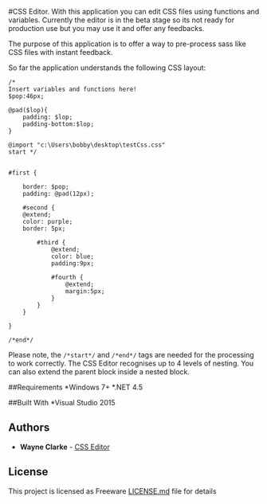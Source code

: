 #CSS Editor.
With this application you can edit CSS files using functions and variables.
Currently the editor is in the beta stage so its not ready for production use but you may
use it and offer any feedbacks. 

The purpose of this application is to offer a way to pre-process sass like CSS files with
instant feedback.


So far the application understands the following CSS layout:

```
/* 
Insert variables and functions here!
$pop:46px; 

@pad($lop){
	padding: $lop;
	padding-bottom:$lop;
}

@import "c:\Users\bobby\desktop\testCss.css"  
start */ 
 

#first {

	border: $pop; 
	padding: @pad(12px); 

	#second {
	@extend;
	color: purple; 
	border: 5px;

		#third {
			@extend; 
			color: blue;
			padding:9px;
 
			#fourth {
				@extend; 
				margin:5px; 
			}
		}
	}

}
 
/*end*/
```

Please note, the ```/*start*/``` and ```/*end*/``` tags are needed for the processing to work correctly.
The CSS Editor recognises up to 4 levels of nesting. You can also extend the parent block inside a nested block.


##Requirements
*Windows 7+
*.NET 4.5


##Built With
*Visual Studio 2015


## Authors
* **Wayne Clarke** - [CSS Editor](https://github.com/Wayne-Clarke/CSS-Editor)


## License
This project is licensed as Freeware [LICENSE.md](LICENSE.md) file for details


